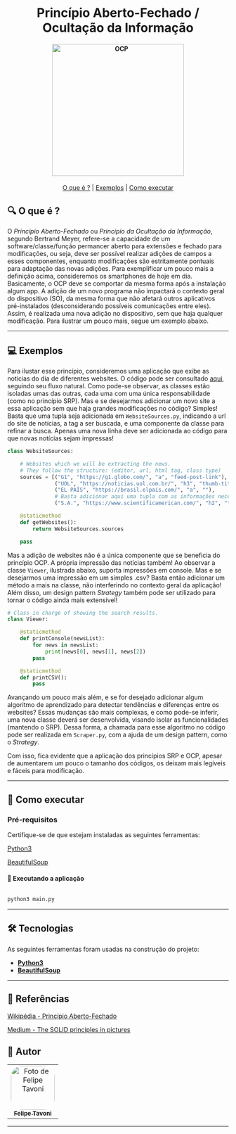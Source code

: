 <h1 align="center"> 
    Princípio Aberto-Fechado / Ocultação da Informação
</h1>

<h4 align="center">
    <img alt="OCP" title="#OCP" src="https://encrypted-tbn0.gstatic.com/images?q=tbn:ANd9GcTJQwHB-M-TIyO8YvqN4uGlLetYDx3U3z8mEQ&usqp=CAU" width="300px;" />
</h4>

<p align="center">
	<a href="#-O-que-é-?">O que é ?</a> |
	<a href="#-exemplos">Exemplos</a> |
	<a href="#-como-executar">Como executar</a>
</p>

## 🔍 O que é ?

O *Princípio Aberto-Fechado* ou *Princípio da Ocultação da Informação*, segundo Bertrand Meyer, refere-se a capacidade de um software/classe/função permancer aberto para extensões e fechado para modificações, ou seja, deve ser possível realizar adições de campos a esses componentes, enquanto modificações são estritamente pontuais para adaptação das novas adições.
Para exemplificar um pouco mais a definição acima, consideremos os smartphones de hoje em dia. Basicamente, o OCP deve se comportar da mesma forma após a instalação algum app. A adição de um novo programa não impactará o contexto geral do dispositivo (SO), da mesma forma que não afetará outros aplicativos pré-instalados (desconsiderando possíveis comunicações entre eles). Assim, é realizada uma nova adição no dispositivo, sem que haja qualquer modificação.
Para ilustrar um pouco mais, segue um exemplo abaixo.

---

## 💻 Exemplos

Para ilustar esse princípio, consideremos uma aplicação que exibe as notícias do dia de diferentes websites. O código pode ser consultado [aqui](./main.py), seguindo seu fluxo natural. Como pode-se observar, as classes estão isoladas umas das outras, cada uma com uma única responsabilidade (como no princípio SRP). Mas e se desejarmos adicionar um novo site a essa aplicação sem que haja grandes modificações no código? Simples! Basta que uma tupla seja adicionada em `WebsiteSources.py`, indicando a url do site de notícias, a tag a ser buscada, e uma componente da classe para refinar a busca. Apenas uma nova linha deve ser adicionada ao código para que novas notícias sejam impressas!

```python
class WebsiteSources:

    # Websites which we will be extracting the news.
    # They follow the structure: (editor, url, html tag, class type)
    sources = [("G1", "https://g1.globo.com/", "a", "feed-post-link"),
               ("UOL", "https://noticias.uol.com.br/", "h3", "thumb-title"),
               ("EL PAÍS", "https://brasil.elpais.com/", "a", ""),
               # Basta adicionar aqui uma tupla com as informações necessárias!
               ("S.A.", "https://www.scientificamerican.com/", "h2", "t_small-listing-title")]

    @staticmethod
    def getWebsites():
        return WebsiteSources.sources

    pass
```

Mas a adição de websites não é a única componente que se beneficia do princípio OCP. A própria impressão das notícias também! Ao observar a classe `Viewer`, ilustrada abaixo, suporta impressões em console. Mas e se desejarmos uma impressão em um simples .csv? Basta então adicionar um método a mais na classe, não interferindo no contexto geral da aplicação! Além disso, um design pattern *Strategy* também pode ser utilizado para tornar o código ainda mais extensível!

```python
# Class in charge of showing the search results.
class Viewer:

    @staticmethod
    def printConsole(newsList):
        for news in newsList:
            print(news[0], news[1], news[2])
        pass

    @staticmethod
    def printCSV():
        pass
```

Avançando um pouco mais além, e se for desejado adicionar algum algoritmo de aprendizado para detectar tendências e diferenças entre os websites? Essas mudanças são mais complexas, e como pode-se inferir, uma nova classe deverá ser desenvolvida, visando isolar as funcionalidades (mantendo o SRP). Dessa forma, a chamada para esse algoritmo no código pode ser realizada em `Scraper.py`, com a ajuda de um design pattern, como o *Strategy*.

Com isso, fica evidente que a aplicação dos princípios SRP e OCP, apesar de aumentarem um pouco o tamanho dos códigos, os deixam mais legíveis e fáceis para modificação.

---

## 🔌 Como executar

### Pré-requisitos

Certifique-se de que estejam instaladas as seguintes ferramentas:

[Python3](https://www.python.org/downloads/)

[BeautifulSoup](https://www.crummy.com/software/BeautifulSoup/bs4/doc/)

#### 🧭 Executando a aplicação

```bash

python3 main.py

```

---

## 🛠 Tecnologias

As seguintes ferramentas foram usadas na construção do projeto:

-   **[Python3](https://www.python.org/downloads/)**
-   **[BeautifulSoup](https://www.crummy.com/software/BeautifulSoup/bs4/doc/)**

---

## 📘 Referências

[Wikipédia - Princípio Aberto-Fechado](https://en.wikipedia.org/wiki/Open%E2%80%93closed_principle#:~:text=In%20object%2Doriented%20programming%2C%20the,without%20modifying%20its%20source%20code.)

[Medium - The SOLID principles in pictures](https://medium.com/backticks-tildes/the-s-o-l-i-d-principles-in-pictures-b34ce2f1e898)
## 🦸 Autor

<table>
  <tr>
    <td align="center">
      <a href="#">
        <img style="border-radius: 25%" src="https://avatars.githubusercontent.com/u/56005905?v=4" width="100px;" alt="Foto de Felipe Tavoni"/><br>
        <sub>
          <b>Felipe Tavoni</b>
        </sub>
      </a>
    </td>
  </tr>
</table>

---

<!-- ## 📝 Licença

Este projeto esta sobe a licença [MIT](./LICENSE).
 -->